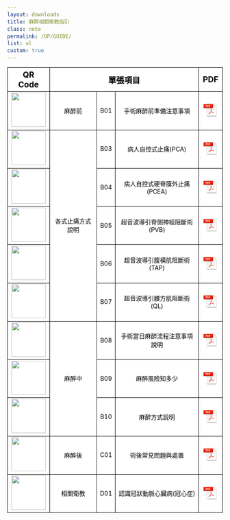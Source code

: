 ```yaml
---
layout: downloads
title: 麻醉相關衛教指引
class: note
permalink: /OP/GUIDE/
list: ul
custom: true
---
```


<style>
	table th, table td {
		background-color: white;
		border: 1px solid black;
		color: black;
		text-align: center;
	}
	table tr th {
		font-weight: bold;
		font-size: 14pt;
		height: 35px;
	}
</style>

<table width="100%">
	<tr>
		<th>QR Code</th>
		<th colspan="3">單張項目</th>
		<th>PDF</th>
	</tr>
	<tr>
		<td><img style="width: 80px; height: 80px;" src="https://goo.gl/RAlDZX.qr" /></td>
		<td rowspan="1">麻醉前</td>
		<td>B01</td>
		<td>手術麻醉前準備注意事項</td>
		<td><a href="https://goo.gl/RAlDZX"><img src="/img/Adobe_PDF_file_icon_32x32.png" /></a></td>
	</tr>
	<tr>
		<td><img style="width: 80px; height: 80px;" src="https://goo.gl/TO7RgO.qr" /></td>
		<td rowspan="5">各式止痛方式說明</td>
		<td>B03</td>
		<td>病人自控式止痛(PCA)</td>
		<td><a href="https://goo.gl/TO7RgO"><img src="/img/Adobe_PDF_file_icon_32x32.png" /></a></td>
	</tr>
	<tr>
		<td><img style="width: 80px; height: 80px;" src="https://goo.gl/bcMhsy.qr" /></td>
		<td>B04</td>
		<td>病人自控式硬脊膜外止痛(PCEA)</td>
		<td><a href="https://goo.gl/bcMhsy"><img src="/img/Adobe_PDF_file_icon_32x32.png" /></a></td>
	</tr>
	<tr>
		<td><img style="width: 80px; height: 80px;" src="https://goo.gl/oT8BWH.qr" /></td>
		<td>B05</td>
		<td>超音波導引脊側神經阻斷術(PVB)</td>
		<td><a href="https://goo.gl/oT8BWH"><img src="/img/Adobe_PDF_file_icon_32x32.png" /></a></td>
	</tr>
	<tr>
		<td><img style="width: 80px; height: 80px;" src="https://goo.gl/LFCmcD.qr" /></td>
		<td>B06</td>
		<td>超音波導引腹橫肌阻斷術(TAP)</td>
		<td><a href="https://goo.gl/LFCmcD"><img src="/img/Adobe_PDF_file_icon_32x32.png" /></a></td>
	</tr>
	<tr>
		<td><img style="width: 80px; height: 80px;" src="https://goo.gl/lMa781.qr" /></td>
		<td>B07</td>
		<td>超音波導引腰方肌阻斷術(QL)</td>
		<td><a href="https://goo.gl/lMa781"><img src="/img/Adobe_PDF_file_icon_32x32.png" /></a></td>
	</tr>
	<tr>
		<td><img style="width: 80px; height: 80px;" src="https://goo.gl/mpA7KR.qr" /></td>
		<td rowspan="3">麻醉中</td>
		<td>B08</td>
		<td>手術當日麻醉流程注意事項說明</td>
		<td><a href="https://goo.gl/mpA7KR"><img src="/img/Adobe_PDF_file_icon_32x32.png" /></a></td>
	</tr>
	<tr>
		<td><img style="width: 80px; height: 80px;" src="https://goo.gl/ZOtpWi.qr" /></td>
		<td>B09</td>
		<td>麻醉風險知多少</td>
		<td><a href="https://goo.gl/ZOtpWi"><img src="/img/Adobe_PDF_file_icon_32x32.png" /></a></td>
	</tr>
	<tr>
		<td><img style="width: 80px; height: 80px;" src="https://goo.gl/69f7sK.qr" /></td>
		<td>B10</td>
		<td>麻醉方式說明</td>
		<td><a href="https://goo.gl/69f7sK"><img src="/img/Adobe_PDF_file_icon_32x32.png" /></a></td>
	</tr>
	<tr>
		<td><img style="width: 80px; height: 80px;" src="https://goo.gl/EEb5Gb.qr" /></td>
		<td>麻醉後</td>
		<td>C01</td>
		<td>術後常見問題與處置</td>
		<td><a href="https://goo.gl/EEb5Gb"><img src="/img/Adobe_PDF_file_icon_32x32.png" /></a></td>
	</tr>
	<tr>
		<td><img style="width: 80px; height: 80px;" src="https://goo.gl/ZpvbYT.qr" /></td>
		<td>相關衛教</td>
		<td>D01</td>
		<td>認識冠狀動脈心臟病(冠心症)</td>
		<td><a href="https://goo.gl/ZpvbYT"><img src="/img/Adobe_PDF_file_icon_32x32.png" /></a></td>
	</tr>
</table>
